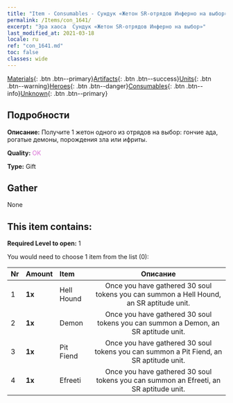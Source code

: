 ```yaml
---
title: "Item - Consumables - Сундук «Жетон SR-отрядов Инферно на выбор»"
permalink: /Items/con_1641/
excerpt: "Эра хаоса  Сундук «Жетон SR-отрядов Инферно на выбор»"
last_modified_at: 2021-03-18
locale: ru
ref: "con_1641.md"
toc: false
classes: wide
---
```

 [Materials](/ru/Items/){: .btn .btn--primary}[Artifacts](/ru/Items/Artifacts/){: .btn .btn--success}[Units](/ru/Items/Units/){: .btn .btn--warning}[Heroes](/ru/Items/Heroes/){: .btn .btn--danger}[Consumables](/ru/Items/Consumables/){: .btn .btn--info}[Unknown](/ru/Items/Unknown/){: .btn .btn--primary}

## Подробности
 **Описание:** Получите 1 жетон одного из отрядов на выбор: гончие ада, рогатые демоны, порождения зла или ифриты.

 **Quality:** <span style="color: #DA70D6">OK</span>

 **Type:** Gift

## Gather

  None

## This item contains:

 **Required Level to open:** 1

 You would need to choose 1 item from the list (0):

  | Nr | Amount |     Item    | Описание |
  |:---|:-------|:------------|:-----------:|
  | 1 |  **1x** | Hell Hound | Once you have gathered 30 soul tokens you can summon a Hell Hound, an SR aptitude unit.  | 
  | 2 |  **1x** | Demon | Once you have gathered 30 soul tokens you can summon a Demon, an SR aptitude unit.  | 
  | 3 |  **1x** | Pit Fiend | Once you have gathered 30 soul tokens you can summon a Pit Fiend, an SR aptitude unit.  | 
  | 4 |  **1x** | Efreeti | Once you have gathered 30 soul tokens you can summon an Efreeti, an SR aptitude unit.  | 
